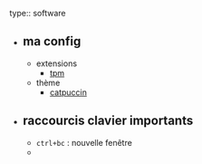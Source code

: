type:: software

- ## ma config
	- extensions
		- [tpm](https://github.com/tmux-plugins/tpm)
	- thème
		- [catpuccin](https://github.com/catppuccin/tmux)
- ## raccourcis clavier importants
	- `ctrl+bc` : nouvelle fenêtre
	-